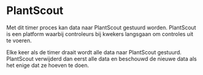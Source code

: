# PlantScout

Met dit timer proces kan data naar PlantScout gestuurd worden. PlantScout is een platform waarbij controleurs bij kwekers langsgaan om controles uit te voeren.

Elke keer als de timer draait wordt alle data naar PlantScout gestuurd. PlantScout verwijderd dan eerst alle data en beschouwd de nieuwe data als het enige dat ze hoeven te doen.
